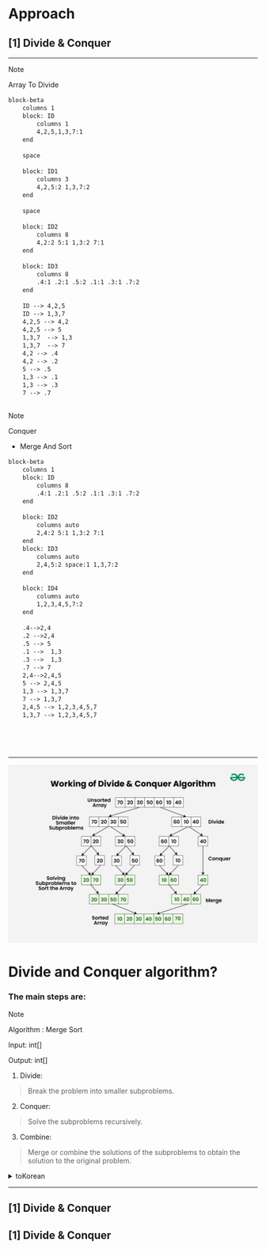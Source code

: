 # Approach

## [1] Divide & Conquer

---

> [!NOTE]
> Array To Divide
>

```mermaid
block-beta
    columns 1
    block: ID
        columns 1
        4,2,5,1,3,7:1
    end

    space

    block: ID1
        columns 3
        4,2,5:2 1,3,7:2
    end

    space

    block: ID2
        columns 8
        4,2:2 5:1 1,3:2 7:1
    end

    block: ID3
        columns 8
        .4:1 .2:1 .5:2 .1:1 .3:1 .7:2
    end

    ID --> 4,2,5
    ID --> 1,3,7
    4,2,5 --> 4,2
    4,2,5 --> 5
    1,3,7  --> 1,3
    1,3,7  --> 7
    4,2 --> .4
    4,2 --> .2
    5 --> .5
    1,3 --> .1
    1,3 --> .3
    7 --> .7


```

> [!NOTE]
> Conquer
> - Merge And Sort

```mermaid
block-beta
    columns 1
    block: ID
        columns 8
        .4:1 .2:1 .5:2 .1:1 .3:1 .7:2
    end

    block: ID2
        columns auto
        2,4:2 5:1 1,3:2 7:1
    end
    block: ID3
        columns auto
        2,4,5:2 space:1 1,3,7:2
    end

    block: ID4
        columns auto
        1,2,3,4,5,7:2
    end

    .4-->2,4
    .2 -->2,4
    .5 --> 5
    .1 -->  1,3
    .3 -->  1,3
    .7 --> 7
    2,4-->2,4,5
    5 --> 2,4,5
    1,3 --> 1,3,7
    7 --> 1,3,7
    2,4,5 --> 1,2,3,4,5,7
    1,3,7 --> 1,2,3,4,5,7





```

---

![img.png](img.png)

# Divide and Conquer algorithm?

 ### The main steps are:
> [!NOTE]
>  Algorithm : Merge Sort
> >
>   Input: int[]
> >  
>  Output: int[]
> 
> 1. Divide: 
> > Break the problem into smaller subproblems.
> 2. Conquer: 
> > Solve the subproblems recursively.
> 3. Combine: 
> > Merge or combine the solutions of the subproblems to obtain the solution to the original problem.

<details>
<summary>toKorean</summary>

```
문제 나누기 : 문제를 더 작은 하위 문제로 나눕니다.
정복 (Conquer) : 하위 문제를 재귀적으로 해결합니다.
결합 : 하위 문제의 솔루션을 병합하거나 결합하여 원래 문제에 대한 솔루션을 얻습니다. 
```

</details>

---

## [1] Divide & Conquer

## [1] Divide & Conquer

